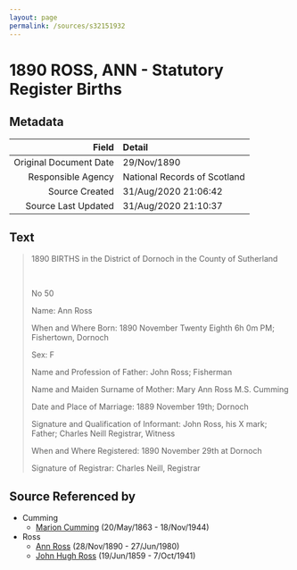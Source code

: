 ```yaml
---
layout: page
permalink: /sources/s32151932
---
```


# 1890 ROSS, ANN - Statutory Register Births

## Metadata

Field | Detail
---:|:---
Original Document Date | 29/Nov/1890
Responsible Agency | National Records of Scotland
Source Created | 31/Aug/2020 21:06:42
Source Last Updated | 31/Aug/2020 21:10:37

## Text

> 1890 BIRTHS in the District of Dornoch in the County of Sutherland
>
> <br/>
>
> No 50
>
> Name: Ann Ross
>
> When and Where Born: 1890 November Twenty Eighth 6h 0m PM; Fishertown, Dornoch
>
> Sex: F
>
> Name and Profession of Father: John Ross; Fisherman
>
> Name and Maiden Surname of Mother: Mary Ann Ross M.S. Cumming
>
> Date and Place of Marriage: 1889 November 19th; Dornoch
>
> Signature and Qualification of Informant: John Ross, his X mark; Father; Charles Neill Registrar, Witness
>
> When and Where Registered: 1890 November 29th at Dornoch
>
> Signature of Registrar: Charles Neill, Registrar
>

## Source Referenced by

* Cumming
  * [Marion Cumming](../people/@59851647@-marion-cumming-b1863-5-20-d1944-11-18.md) (20/May/1863 - 18/Nov/1944)
* Ross
  * [Ann Ross](../people/@52613824@-ann-ross-b1890-11-28-d1980-6-27.md) (28/Nov/1890 - 27/Jun/1980)
  * [John Hugh Ross](../people/@75057664@-john-hugh-ross-b1859-6-19-d1941-10-7.md) (19/Jun/1859 - 7/Oct/1941)

